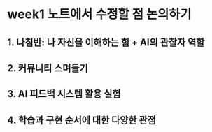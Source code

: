 # week1 노트에서 수정할 점 논의하기
## 1. 나침반: 나 자신을 이해하는 힘 + AI의 관찰자 역할

## 2. 커뮤니티 스며들기

## 3. AI 피드백 시스템 활용 실험

## 4. 학습과 구현 순서에 대한 다양한 관점
